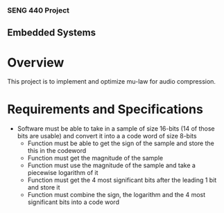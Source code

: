 ### SENG 440 Project
## Embedded Systems
# Overview

This project is to implement and optimize mu-law for audio compression.

# Requirements and Specifications

- Software must be able to take in a sample of size 16-bits (14 of those bits are usable) and convert it into a a code word of size 8-bits
    - Function must be able to get the sign of the sample and store the this in the codeword
    - Function must get the magnitude of the sample
    - Function must use the magnitude of the sample and take a piecewise logarithm of it 
    - Function must get the 4 most significant bits after the leading 1 bit and store it 
    - Function must combine the sign, the logarithm and the 4 most significant bits into a code word
